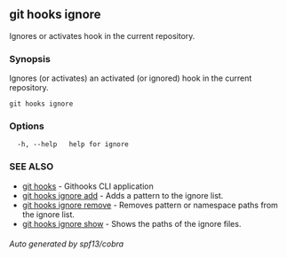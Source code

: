 ## git hooks ignore

Ignores or activates hook in the current repository.

### Synopsis

Ignores (or activates) an activated (or ignored)
hook in the current repository.

```
git hooks ignore
```

### Options

```
  -h, --help   help for ignore
```

### SEE ALSO

* [git hooks](git_hooks.md)	 - Githooks CLI application
* [git hooks ignore add](git_hooks_ignore_add.md)	 - Adds a pattern to the ignore list.
* [git hooks ignore remove](git_hooks_ignore_remove.md)	 - Removes pattern or namespace paths from the ignore list.
* [git hooks ignore show](git_hooks_ignore_show.md)	 - Shows the paths of the ignore files.

###### Auto generated by spf13/cobra 
